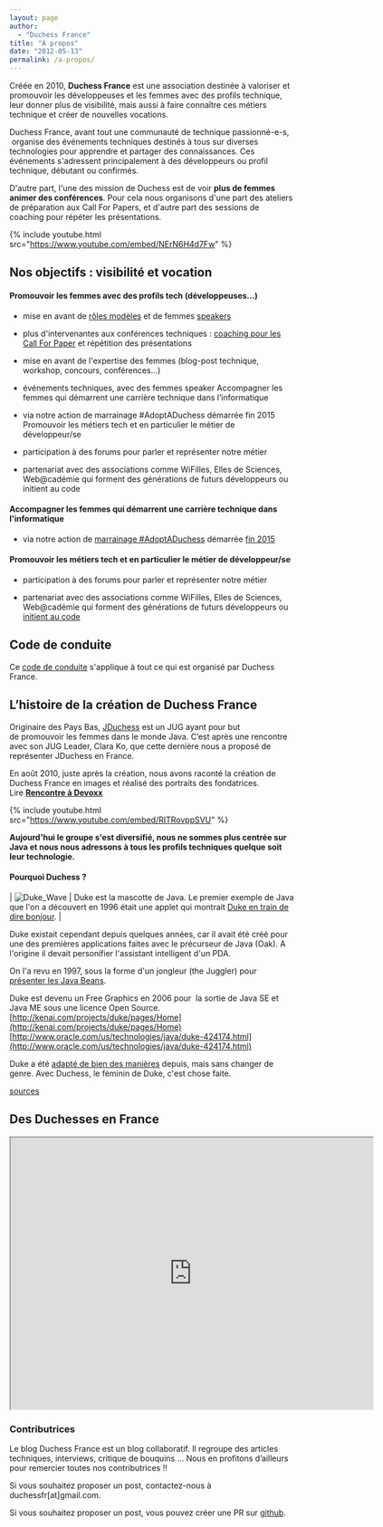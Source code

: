 ```yaml
---
layout: page
author:
  - "Duchess France"
title: "A propos"
date: "2012-05-13"
permalink: /a-propos/
---
```


Créée en 2010, **Duchess France** est une association destinée à valoriser et promouvoir les développeuses et les femmes avec des profils technique, leur donner plus de visibilité, mais aussi à faire connaître ces métiers technique et créer de nouvelles vocations.

Duchess France, avant tout une communauté de technique passionné-e-s,  organise des événements techniques destinés à tous sur diverses technologies pour apprendre et partager des connaissances. Ces événements s'adressent principalement à des développeurs ou profil technique, débutant ou confirmés.

D'autre part, l'une des mission de Duchess est de voir **plus de femmes animer des conférences**. Pour cela nous organisons d'une part des ateliers de préparation aux Call For Papers, et d'autre part des sessions de coaching pour répéter les présentations.

{% include youtube.html src="https://www.youtube.com/embed/NErN6H4d7Fw" %}

## Nos objectifs : visibilité et vocation

#### Promouvoir les femmes avec des profils tech (développeuses...)

- mise en avant de [rôles modèles](/roles-modeles/) et de femmes [speakers](/des-oratrices/ "oratrices")

- plus d'intervenantes aux conférences techniques : [coaching pour les Call For Paper](coup-de-coeur/coup-de-gueule/2014/06/30/atelier-de-preparation-pour-les-call-for-papers/) et répétition des présentations

- mise en avant de l'expertise des femmes (blog-post technique, workshop, concours, conférences...)

- événements techniques, avec des femmes speaker
  Accompagner les femmes qui démarrent une carrière technique dans l’informatique

- via notre action de marrainage #AdoptADuchess démarrée fin 2015
  Promouvoir les métiers tech et en particulier le métier de développeur/se

- participation à des forums pour parler et représenter notre métier

- partenariat avec des associations comme WiFilles, Elles de Sciences, Web@cadémie qui forment des générations de futurs développeurs ou initient au code

#### Accompagner les femmes qui démarrent une carrière technique dans l'informatique

- via notre action de [marrainage #AdoptADuchess](/marrainage-adoptaduchess/) démarrée [fin 2015](/adoptaduchess-coaching-individuel-collectif-marraines-filleules-tech-it-dev/)

#### Promouvoir les métiers tech et en particulier le métier de développeur/se

- participation à des forums pour parler et représenter notre métier

- partenariat avec des associations comme WiFilles, Elles de Sciences, Web@cadémie qui forment des générations de futurs développeurs ou [initient au code](/coup-de-coeur/developper/2014/09/16/les-duchess-en-region-se-mobilisent-pour-la-codeweek)

## Code de conduite

Ce [code de conduite](https://github.com/DuchessFrance/duchessfr/blob/master/CODE_OF_CONDUCT.md) s'applique à tout ce qui est organisé par Duchess France.

## L’histoire de la création de Duchess France

Originaire des Pays Bas, [JDuchess](https://twitter.com/jduchess) est un JUG ayant pour but de promouvoir les femmes dans le monde Java. C’est après une rencontre avec son JUG Leader, Clara Ko, que cette dernière nous a proposé de représenter JDuchess en France.

En août 2010, juste après la création, nous avons raconté la création de Duchess France en images et réalisé des portraits des fondatrices. Lire **[Rencontre à Devoxx](http://www.duchess-france.org/rencontre-a-devoxx/)**

{% include youtube.html src="https://www.youtube.com/embed/RITRovppSVU" %}

**Aujourd'hui le groupe s'est diversifié, nous ne sommes plus centrée sur Java et nous nous adressons à tous les profils techniques quelque soit leur technologie.**

#### Pourquoi Duchess ?

| ![Duke_Wave](/assets/2012/05/2012-05-13-bienvenue/Duke_Wave.png) | Duke est la mascotte de Java. Le premier exemple de Java que l'on a découvert en 1996 était une applet qui montrait [Duke en train de dire bonjour](http://www.javaworld.com/jw-03-1996/animation/index.html). |

Duke existait cependant depuis quelques années, car il avait été créé pour une des premières applications faites avec le précurseur de Java (Oak). A l'origine il devait personifier l'assistant intelligent d'un PDA.

On l'a revu en 1997, sous la forme d'un jongleur (the Juggler) pour [présenter les Java Beans](http://java.sun.com/developer/onlineTraining/Beans/Beans3/using-examples.html).

Duke est devenu un Free Graphics en 2006 pour  la sortie de Java SE et Java ME sous une licence Open Source. [http://kenai.com/projects/duke/pages/Home](http://kenai.com/projects/duke/pages/Home) [http://www.oracle.com/us/technologies/java/duke-424174.html](http://www.oracle.com/us/technologies/java/duke-424174.html)

Duke a été [adapté de bien des manières](http://duke.kenai.com/) depuis, mais sans changer de genre. Avec Duchess, le féminin de Duke, c'est chose faite.

[sources](<http://fr.wikipedia.org/wiki/Java_(langage)>)

## Des Duchesses en France

<iframe src="https://mapsengine.google.com/map/u/0/embed?mid=z0KkM2GiRROg.kYdjYi4oUNC4" width="640" height="480"></iframe>

### Contributrices

Le blog Duchess France est un blog collaboratif. Il regroupe des articles techniques, interviews, critique de bouquins …  Nous en profitons d’ailleurs pour remercier toutes nos contributrices !!

Si vous souhaitez proposer un post, contactez-nous à duchessfr[at]gmail.com.

Si vous souhaitez proposer un post, vous pouvez créer une PR sur [github](https://github.com/DuchessFrance/DuchessFrance.github.io/blob/main/CONTRIBUTING.md).